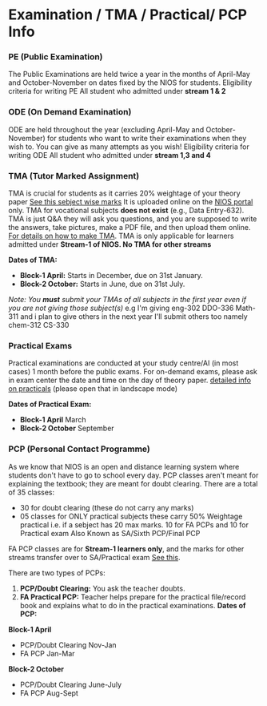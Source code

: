# Examination / TMA / Practical/ PCP Info

### PE (Public Examination)

The Public Examinations are held twice a year in the months of April-May and October-November on dates fixed by the NIOS for students. 
Eligibility criteria for writing PE
All student who admitted under **stream 1 & 2**

### ODE (On Demand Examination)

ODE are held throughout the year (excluding April-May and October-November) for students who want to write their examinations when they wish to. You can give as many attempts as you wish!
Eligibility criteria for writing ODE
All student who admitted under **stream 1,3 and 4**




### TMA (Tutor Marked Assignment)

TMA is crucial for students as it carries 20% weightage of your theory paper [See this sebject wise marks](https://drive.google.com/) It is uploaded online on the [NIOS portal](https://sdmis.nios.ac.in/auth) only. TMA for vocational subjects **does not exist** (e.g., Data Entry-632). TMA is just Q&A 
they will ask you questions, and you are supposed to write the answers, take pictures, make a PDF file, and then upload them online. [For details on how to make TMA](https://nios-students.pages.dev/wiki/Guidelines). TMA is only applicable for learners admitted under **Stream-1 of NIOS. No TMA for other streams**

**Dates of TMA:**
- **Block-1 April:** Starts in December, due on 31st January.
- **Block-2 October:** Starts in June, due on 31st July.

*Note: You **must** submit your TMAs of all subjects in the first year even if you are not giving those  subject(s)*
e.g
I'm giving eng-302 DDO-336  Math-311 and i plan to give others in the next year I'll submit others  too namely chem-312 CS-330

### Practical Exams

Practical examinations are conducted at your study centre/AI (in most cases) 1 month before the public exams. For on-demand exams, please ask in exam center the date and time on the day of theory paper. 
[detailed info on practicals](https://drive.google.com/file/d/19On8794dMI_S5kyRILewYpoOcvtpA7E1/view?usp=drivesdk) (please open that in landscape mode)

**Dates of Practical Exam:**
- **Block-1 April** March
- **Block-2 October** September

### PCP (Personal Contact Programme)

As we know that NIOS is an open and distance learning system where students don't have to go to school every day. PCP classes aren't meant for explaining the textbook; they are meant for doubt clearing. There are a total of 35 classes:
- 30 for doubt clearing (these do not carry any marks)
- 05 classes for ONLY practical subjects these carry 50% Weightage practical i.e. if a sebject has 20 max marks. 10 for FA PCPs and 10 for Practical exam Also Known as SA/Sixth PCP/Final PCP

FA PCP classes are for **Stream-1 learners only**, and the marks for other streams transfer over to SA/Practical exam [See this](https://drive.google.com/file/d/19auYIHocmCcdMysj0dB0FeP_TciA5G_l/view?usp=drivesdk).

There are two types of PCPs:
1. **PCP/Doubt Clearing:** You ask the teacher doubts.
2. **FA Practical PCP:** Teacher helps prepare for the practical file/record book and explains what to do in the practical examinations.
   **Dates of PCP:**
   
  **Block-1 April**
  - PCP/Doubt Clearing  Nov-Jan
  - FA PCP  Jan-Mar
    
   **Block-2 October**
  - PCP/Doubt Clearing  June-July
  - FA PCP  Aug-Sept









